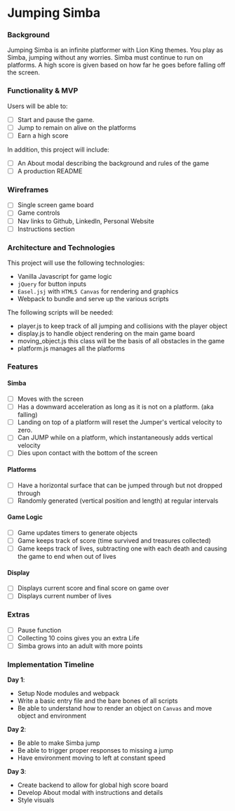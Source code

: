 # Jumping Simba

### Background
Jumping Simba is an infinite platformer with Lion King themes. You play as Simba, jumping without any worries.
Simba must continue to run on platforms. A high score is given based on how far he goes before falling off the screen.

### Functionality & MVP  

Users will be able to:

- [ ] Start and pause the game.
- [ ] Jump to remain on alive on the platforms
- [ ] Earn a high score

In addition, this project will include:

- [ ] An About modal describing the background and rules of the game
- [ ] A production README

### Wireframes
- [ ] Single screen game board
- [ ] Game controls
- [ ] Nav links to Github, LinkedIn, Personal Website
- [ ] Instructions section

### Architecture and Technologies
This project will use the following technologies:
- Vanilla Javascript for game logic
- `jQuery` for button inputs
- `Easel.jsj` with `HTML5 Canvas` for rendering and graphics
- Webpack to bundle and serve up the various scripts

The following scripts will be needed:
- player.js to keep track of all jumping and collisions with the player object
- display.js to handle object rendering on the main game board
- moving_object.js this class will be the basis of all obstacles in the game
- platform.js manages all the platforms


### Features

#### Simba
- [ ] Moves with the screen
- [ ] Has a downward acceleration as long as it is not on a platform. (aka falling)  
- [ ] Landing on top of a platform will reset the Jumper's vertical velocity to zero.
- [ ] Can JUMP while on a platform, which instantaneously adds vertical velocity
- [ ] Dies upon contact with the bottom of the screen

#### Platforms
- [ ] Have a horizontal surface that can be jumped through but not dropped through
- [ ] Randomly generated (vertical position and length) at regular intervals

#### Game Logic
- [ ] Game updates timers to generate objects
- [ ] Game keeps track of score (time survived and treasures collected)
- [ ] Game keeps track of lives, subtracting one with each death and causing the game to end when out of lives

#### Display
- [ ] Displays current score and final score on game over
- [ ] Displays current number of lives

### Extras
- [ ] Pause function
- [ ] Collecting 10 coins gives you an extra Life
- [ ] Simba grows into an adult with more points

### Implementation Timeline

**Day 1**:
- Setup Node modules and webpack
- Write a basic entry file and the bare bones of all scripts
- Be able to understand how to render an object on `Canvas` and move object and environment

**Day 2**:

- Be able to make Simba jump
- Be able to trigger proper responses to missing a jump
- Have environment moving to left at constant speed

**Day 3**:

- Create backend to allow for global high score board
- Develop About modal with instructions and details
- Style visuals
